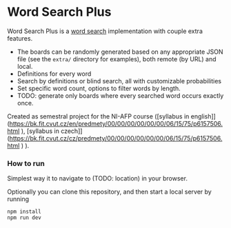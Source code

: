 # Word Search Plus

Word Search Plus is a [word search](https://en.wikipedia.org/wiki/Word_search ) implementation with couple extra features.

* The boards can be randomly generated based on any appropriate JSON file (see the `extra/` directory for examples), both remote (by URL) and local.
* Definitions for every word
* Search by definitions or blind search, all with customizable probabilities
* Set specific word count, options to filter words by length.
* TODO: generate only boards where every searched word occurs exactly once.

Created as semestral project for the NI-AFP course ([syllabus in english]](https://bk.fit.cvut.cz/en/predmety/00/00/00/00/00/00/06/15/75/p6157506.html ), [syllabus in czech]](https://bk.fit.cvut.cz/cz/predmety/00/00/00/00/00/00/06/15/75/p6157506.html ) ).

### How to run

Simplest way it to navigate to (TODO: location) in your browser.

Optionally you can clone this repository, and then start a local server by running

```shell
npm install
npm run dev
```

